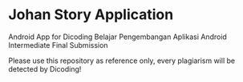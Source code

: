 # Johan Story Application
Android App for Dicoding Belajar Pengembangan Aplikasi Android Intermediate Final Submission

Please use this repository as reference only, every plagiarism will be detected by Dicoding!
